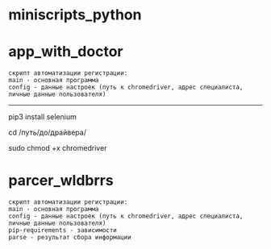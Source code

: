# miniscripts_python

app_with_doctor 
==========
	скрипт автоматизации регистрации:
	main - основная программа
	config - данные настроек (путь к chromedriver, адрес специалиста, личные данные пользователя)

-------
pip3 install selenium

cd /путь/до/драйвера/

sudo chmod +x chromedriver 

parcer_wldbrrs
==========
	скрипт автоматизации регистрации:
	main - основная программа
	config - данные настроек (путь к chromedriver, адрес специалиста, личные данные пользователя)
	pip-requirements - зависимости 
	parse - результат сбора информации
